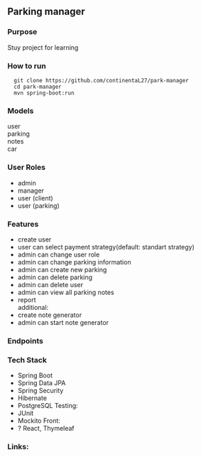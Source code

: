 ## Parking manager
### Purpose  
Stuy project for learning

### How to run
```
  git clone https://github.com/continentaL27/park-manager
  cd park-manager
  mvn spring-boot:run
```
### Models
user  
parking  
notes  
car  
### User Roles
- admin  
- manager  
- user (client)  
- user (parking)  
### Features
- create user
- user can select payment strategy(default: standart strategy)
- admin can change user role
- admin can change parking information
- admin can create new parking
- admin can delete parking
- admin can delete user
- admin can view all parking notes
- report  
additional:
- create note generator  
- admin can start note generator

### Endpoints

### Tech Stack
- Spring Boot
- Spring Data JPA
- Spring Security
- Hibernate
- PostgreSQL
Testing:
- JUnit
- Mockito
Front:
- ? React, Thymeleaf

### Links:
